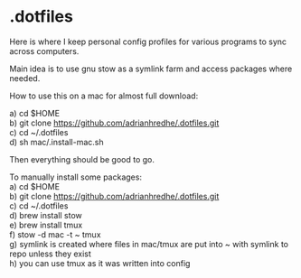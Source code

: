 # .dotfiles
Here is where I keep personal config profiles for various programs to sync across computers.

Main idea is to use gnu stow as a symlink farm and access packages where needed.

How to use this on a mac for almost full download:

a) cd $HOME  
b) git clone https://github.com/adrianhredhe/.dotfiles.git  
c) cd ~/.dotfiles  
d) sh mac/.install-mac.sh  

Then everything should be good to go.  

To manually install some packages:  
a) cd $HOME  
b) git clone https://github.com/adrianhredhe/.dotfiles.git  
c) cd ~/.dotfiles  
d) brew install stow  
e) brew install tmux  
f) stow -d mac -t ~ tmux  
g) symlink is created where files in mac/tmux are put into ~ with symlink to repo unless they exist  
h) you can use tmux as it was written into config  
